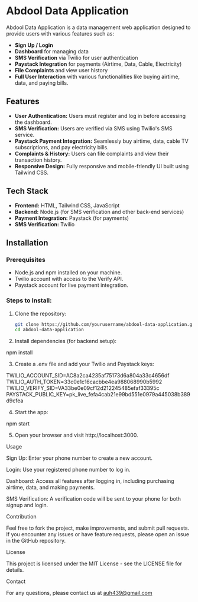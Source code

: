 # Abdool Data Application

Abdool Data Application is a data management web application designed to provide users with various features such as:

- **Sign Up / Login**
- **Dashboard** for managing data
- **SMS Verification** via Twilio for user authentication
- **Paystack Integration** for payments (Airtime, Data, Cable, Electricity)
- **File Complaints** and view user history
- **Full User Interaction** with various functionalities like buying airtime, data, and paying bills.

## Features

- **User Authentication:** Users must register and log in before accessing the dashboard.
- **SMS Verification:** Users are verified via SMS using Twilio's SMS service.
- **Paystack Payment Integration:** Seamlessly buy airtime, data, cable TV subscriptions, and pay electricity bills.
- **Complaints & History:** Users can file complaints and view their transaction history.
- **Responsive Design:** Fully responsive and mobile-friendly UI built using Tailwind CSS.

## Tech Stack

- **Frontend:** HTML, Tailwind CSS, JavaScript
- **Backend:** Node.js (for SMS verification and other back-end services)
- **Payment Integration:** Paystack (for payments)
- **SMS Verification:** Twilio

## Installation

### Prerequisites

- Node.js and npm installed on your machine.
- Twilio account with access to the Verify API.
- Paystack account for live payment integration.

### Steps to Install:

1. Clone the repository:

   ```bash
   git clone https://github.com/yourusername/abdool-data-application.git
   cd abdool-data-application

2. Install dependencies (for backend setup):

npm install


3. Create a .env file and add your Twilio and Paystack keys:

TWILIO_ACCOUNT_SID=AC8a2ca4235af75173d6a804a33c4656df
TWILIO_AUTH_TOKEN=33c0e1c16cacbbe4ea988068990b5992
TWILIO_VERIFY_SID=VA33be0e09cf12d212245485efaf33395c
PAYSTACK_PUBLIC_KEY=pk_live_fefa4cab21e99bd551e0979a445038b389d9cfea


4. Start the app:

npm start


5. Open your browser and visit http://localhost:3000.



Usage

Sign Up: Enter your phone number to create a new account.

Login: Use your registered phone number to log in.

Dashboard: Access all features after logging in, including purchasing airtime, data, and making payments.

SMS Verification: A verification code will be sent to your phone for both signup and login.


Contribution

Feel free to fork the project, make improvements, and submit pull requests. If you encounter any issues or have feature requests, please open an issue in the GitHub repository.

License

This project is licensed under the MIT License - see the LICENSE file for details.

Contact

For any questions, please contact us at auh439@gmail.com
